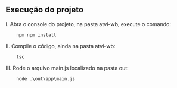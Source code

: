 ## Execução do projeto

I. Abra o console do projeto, na pasta atvi-wb, execute o comando:
```console
    npm npm install
```
II. Compile o código, ainda na pasta atvi-wb:
```console
    tsc
```
III. Rode o arquivo main.js localizado na pasta out:
```console
    node .\out\app\main.js
``` 